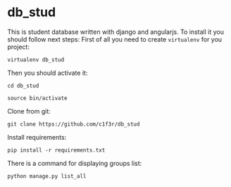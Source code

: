 # db_stud
This is student database written with django and angularjs.
To install it you should follow next steps:
First of all you need to create `virtualenv` for you project:

`virtualenv db_stud`

Then you should activate it:

`cd db_stud`

`source bin/activate`

Clone from git:

`git clone https://github.com/c1f3r/db_stud`

Install requirements:

`pip install -r requirements.txt`

There is a command for displaying groups list:

`python manage.py list_all`
